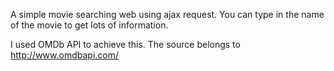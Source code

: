 A simple movie searching web using ajax request. You can type in the name of the movie to get lots of information.

I used OMDb API to achieve this. The source belongs to http://www.omdbapi.com/